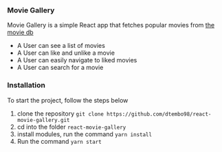 ### Movie Gallery
Movie Gallery is a simple React app that fetches popular movies from  [the movie db](https://www.themoviedb.org/) 
 - A User can see a list of movies
 - A User can like and unlike a movie
 - A User can easily navigate to liked movies
 - A User can search for a movie
 
### Installation
To start the project, follow the steps below

1. clone the repository  ```git clone https://github.com/dtembo98/react-movie-gallery.git ```
2. cd  into the folder ```react-movie-gallery```
3. install modules, run the command ```yarn install```
4. Run the command ```yarn start```

